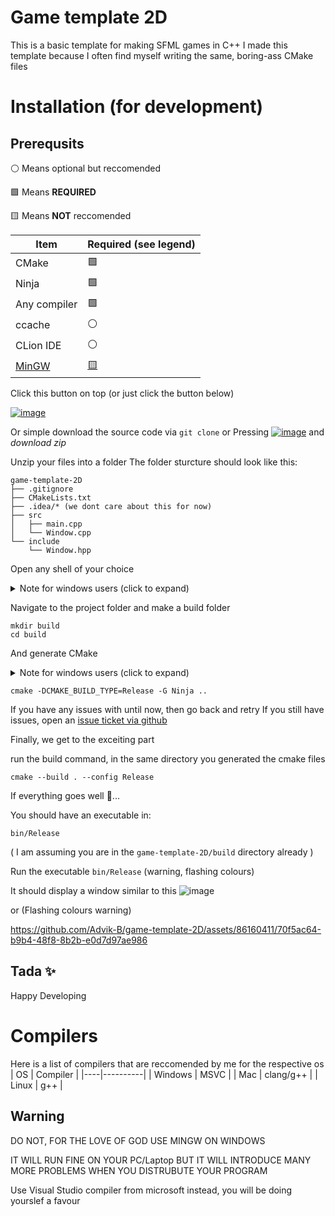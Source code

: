 # Game template 2D

This is a basic template for making SFML games in C++
I made this template because I often find myself writing the same, boring-ass CMake files

# Installation (for development)

## Prerequsits


⚪ Means optional but reccomended

🟩 Means **REQUIRED**

🟨 Means **NOT** reccomended

| Item | Required (see legend) |
|------|-----------|
| CMake| 🟩       |
| Ninja | 🟩      |
| Any compiler | 🟩 |
| ccache | ⚪ |
| CLion IDE | ⚪ |
| [MinGW](#warning) | [🟨](#warning) |


Click this button on top (or just click the button below)

[![image](https://github.com/Advik-B/game-template-2D/assets/86160411/a04a1467-64d4-4928-b1b5-d9ea4cbc02e9)](https://github.com/new?template_name=game-template-2D&template_owner=Advik-B)

Or simple download the source code via `git clone` or Pressing [![image](https://github.com/Advik-B/game-template-2D/assets/86160411/a6f85505-d063-46f2-b798-03f085f93d7e)](https://github.com/Advik-B/game-template-2D/archive/refs/heads/main.zip) and *download zip*

Unzip your files into a folder
The folder sturcture should look like this:
```
game-template-2D
├── .gitignore
├── CMakeLists.txt
├── .idea/* (we dont care about this for now)
├── src
│   ├── main.cpp
│   └── Window.cpp
└── include
    └── Window.hpp
```


Open any shell of your choice

<details>
  <summary>Note for windows users (click to expand)</summary>
  When using windows
  
  MAKE SURE TO USE <b>DEVELOPER COMMAND PROMPT/DEVELOPER POWERSHELL</b> for this step
</details>

Navigate to the project folder and make a build folder

```
mkdir build
cd build
```

And generate CMake

<details>
  <summary>Note for windows users (click to expand)</summary>
  If you have mingw installed, make sure to add
  
  ```
  -DCMAKE_IGNORE_PATH=D:\Path\to\mingw
  ```
  
  So that it dosent use mingw in the compilation process 
</details>

```
cmake -DCMAKE_BUILD_TYPE=Release -G Ninja ..
```

If you have any issues with until now, then go back and retry
If you still have issues, open an [issue ticket via github](https://github.com/Advik-B/game-template-2D/issues/new)

Finally, we get to the exceiting part

run the build command, in the same directory you generated the cmake files
```
cmake --build . --config Release
```

If everything goes well 🤞...

You should have an executable in:
```
bin/Release
```
( I am assuming you are in the `game-template-2D/build` directory already )

Run the executable `bin/Release` (warning, flashing colours)

It should display a window similar to this
![image](https://github.com/Advik-B/game-template-2D/assets/86160411/8c9eb18d-e26b-48df-b6df-b708e781f1b7)

or (Flashing colours warning)

https://github.com/Advik-B/game-template-2D/assets/86160411/70f5ac64-b9b4-48f8-8b2b-e0d7d97ae986

## Tada ✨

Happy Developing

# Compilers

Here is a list of compilers that are reccomended by me for the respective os
| OS | Compiler |
|----|----------|
| Windows | MSVC |
| Mac | clang/g++ |
| Linux | g++ |

## Warning

DO NOT, FOR THE LOVE OF GOD USE MINGW ON WINDOWS

IT WILL RUN FINE ON YOUR PC/Laptop BUT IT WILL INTRODUCE MANY MORE PROBLEMS WHEN YOU DISTRUBUTE YOUR PROGRAM

Use Visual Studio compiler from microsoft instead, you will be doing yourslef a favour
